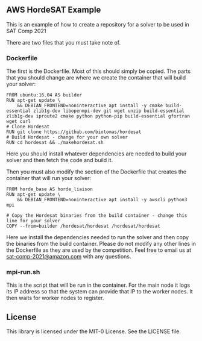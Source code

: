 ## AWS HordeSAT Example

This is an example of how to create a repository for a solver to be used in SAT Comp 2021

There are two files that you must take note of. 

### Dockerfile

The first is the Dockerfile.
Most of this should simply be copied. 
The parts that you should change are where we create the container that will build your solver:

    FROM ubuntu:16.04 AS builder
    RUN apt-get update \
        && DEBIAN_FRONTEND=noninteractive apt install -y cmake build-essential zlib1g-dev libopenmpi-dev git wget unzip build-essential zlib1g-dev iproute2 cmake python python-pip build-essential gfortran wget curl
    # Clone Hordesat
    RUN git clone https://github.com/biotomas/hordesat
    # Build Hordesat - change for your own solver
    RUN cd hordesat && ./makehordesat.sh

Here you should install whatever dependencies are needed to build your solver and then fetch the code and build it.

Then you must also modify the section of the Dockerfile that creates the container that will run your solver:

    FROM horde_base AS horde_liaison
    RUN apt-get update \
        && DEBIAN_FRONTEND=noninteractive apt install -y awscli python3 mpi
    
    # Copy the Hordesat binaries from the build container - change this line for your solver
    COPY --from=builder /hordesat/hordesat /hordesat/hordesat
    
Here we install the dependencies needed to run the solver and then copy the binaries from the build container.
Please do not modify any other lines in the Dockerfile as they are used by the competition. Feel free to email us at [sat-comp-2021@amazon.com](mailto:sat-comp-2021@amazon.com) with any questions.

### mpi-run.sh

This is the script that will be run in the container. 
For the main node it logs its IP address so that the system can provide that IP to the worker nodes. 
It then waits for worker nodes to register.


## License

This library is licensed under the MIT-0 License. See the LICENSE file.

